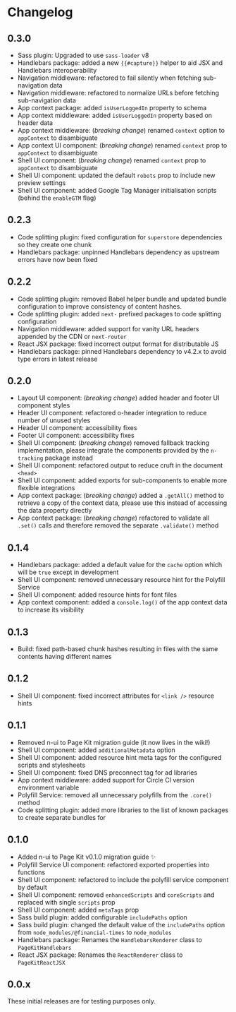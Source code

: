 # Changelog

## 0.3.0

- Sass plugin: Upgraded to use `sass-loader` v8
- Handlebars package: added a new `{{#capture}}` helper to aid JSX and Handlebars interoperability
- Navigation middleware: refactored to fail silently when fetching sub-navigation data
- Navigation middleware: refactored to normalize URLs before fetching sub-navigation data
- App context package: added `isUserLoggedIn` property to schema
- App context middleware: added `isUserLoggedIn` property based on header data
- App context middleware: (_breaking change_) renamed `context` option to `appContext` to disambiguate
- App context UI component: (_breaking change_) renamed `context` prop to `appContext` to disambiguate
- Shell UI component: (_breaking change_) renamed `context` prop to `appContext` to disambiguate
- Shell UI component: updated the default `robots` prop to include new preview settings
- Shell UI component: added Google Tag Manager initialisation scripts (behind the `enableGTM` flag)

## 0.2.3

- Code splitting plugin: fixed configuration for `superstore` dependencies so they create one chunk
- Handlebars package: unpinned Handlebars dependency as upstream errors have now been fixed

## 0.2.2

- Code splitting plugin: removed Babel helper bundle and updated bundle configuration to improve consistency of content hashes.
- Code splitting plugin: added `next-` prefixed packages to code splitting configuration
- Navigation middleware: added support for vanity URL headers appended by the CDN or `next-router`
- React JSX package: fixed incorrect output format for distributable JS
- Handlebars package: pinned Handlebars dependency to v4.2.x to avoid type errors in latest release

## 0.2.0

- Layout UI component: (_breaking change_) added header and footer UI component styles
- Header UI component: refactored o-header integration to reduce number of unused styles
- Header UI component: accessibility fixes
- Footer UI component: accessibility fixes
- Shell UI component: (_breaking change_) removed fallback tracking implementation, please integrate the components provided by the `n-tracking` package instead
- Shell UI component: refactored output to reduce cruft in the document `<head>`
- Shell UI component: added exports for sub-components to enable more flexible integrations
- App context package: (_breaking change_) added a `.getAll()` method to retrieve a copy of the context data, please use this instead of accessing the data property directly
- App context package: (_breaking change_) refactored to validate all `.set()` calls and therefore removed the separate `.validate()` method

## 0.1.4

- Handlebars package: added a default value for the `cache` option which will be `true` except in development
- Shell UI component: removed unnecessary resource hint for the Polyfill Service
- Shell UI component: added resource hints for font files
- App context component: added a `console.log()` of the app context data to increase its visibility

## 0.1.3

- Build: fixed path-based chunk hashes resulting in files with the same contents having different names

## 0.1.2

- Shell UI component: fixed incorrect attributes for `<link />` resource hints

## 0.1.1

- Removed n-ui to Page Kit migration guide (it now lives in the wiki!)
- Shell UI component: added `additionalMetadata` option
- Shell UI component: added resource hint meta tags for the configured scripts and stylesheets
- Shell UI component: fixed DNS preconnect tag for ad libraries
- App context middleware: added support for Circle CI version environment variable
- Polyfill Service: removed all unnecessary polyfills from the `.core()` method
- Code splitting plugin: added more libraries to the list of known packages to create separate bundles for

## 0.1.0

- Added n-ui to Page Kit v0.1.0 migration guide ✨
- Polyfill Service UI component: refactored exported properties into functions
- Shell UI component: refactored to include the polyfill service component by default
- Shell UI component: removed `enhancedScripts` and `coreScripts` and replaced with single `scripts` prop
- Shell UI component: added `metaTags` prop
- Sass build plugin: added configurable `includePaths` option
- Sass build plugin: changed the default value of the `includePaths` option from `node_modules/@financial-times` to `node_modules`
- Handlebars package: Renames the `HandlebarsRenderer` class to `PageKitHandlebars`
- React JSX package: Renames the `ReactRenderer` class to `PageKitReactJSX`

## 0.0.x

These initial releases are for testing purposes only.
